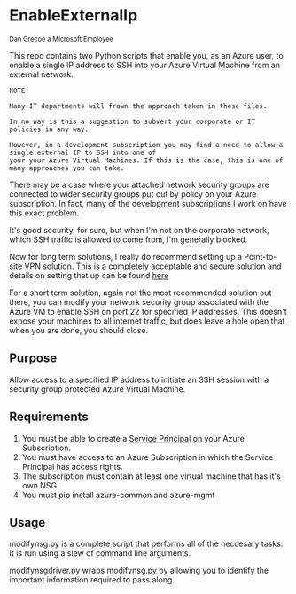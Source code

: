 # EnableExternalIp
<sub>Dan Grecoe a Microsoft Employee</sub>

This repo contains two Python scripts that enable you, as an Azure user, to enable a single IP address to SSH into your Azure Virtual Machine from an external network. 

```
NOTE:

Many IT departments will frown the approach taken in these files. 

In no way is this a suggestion to subvert your corporate or IT policies in any way. 

However, in a development subscription you may find a need to allow a single external IP to SSH into one of 
your your Azure Virtual Machines. If this is the case, this is one of many approaches you can take.  
```

There may be a case where your attached network security groups are connected to wider security groups put out by policy on your Azure subscription. In fact, many of the development subscriptions I work on have this exact problem. 

It's good security, for sure, but when I'm not on the corporate network, which SSH traffic is allowed to come from, I'm generally blocked. 

Now for long term solutions, I really do recommend setting up a Point-to-site VPN solution. This is a completely acceptable and secure solution and details on setting that up can be found [here](https://docs.microsoft.com/en-us/azure/vpn-gateway/vpn-gateway-howto-point-to-site-resource-manager-portal)

For a short term solution, again not the most recommended solution out there, you can modify your network security group associated with the Azure VM to enable SSH on port 22 for specified IP addresses. This doesn't expose your machines to all internet traffic, but does leave a hole open that when you are done, you should close. 

## Purpose
Allow access to a specified IP address to initiate an SSH session with a security group protected Azure Virtual Machine.  

## Requirements

1. You must be able to create a [Service Principal](https://docs.microsoft.com/en-us/powershell/azure/create-azure-service-principal-azureps?view=azps-3.0.0) on your Azure Subscription. 
2. You must have access to an Azure Subscription in which the Service Principal has access rights.
3. The subscription must contain at least one virtual machine that has it's own NSG. 
4. You must pip install azure-common and azure-mgmt

## Usage

modifynsg.py is a complete script that performs all of the neccesary tasks. It is run using a slew of command line arguments. 

modifynsgdriver.py wraps modifynsg.py by allowing you to identify the important information required to pass along. 
